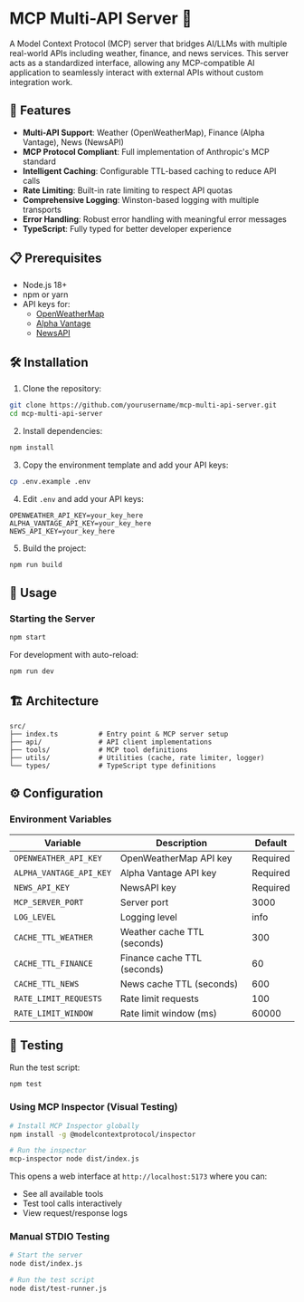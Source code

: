 # MCP Multi-API Server 🌉

A Model Context Protocol (MCP) server that bridges AI/LLMs with multiple real-world APIs including weather, finance, and news services. This server acts as a standardized interface, allowing any MCP-compatible AI application to seamlessly interact with external APIs without custom integration work.

## 🚀 Features

- **Multi-API Support**: Weather (OpenWeatherMap), Finance (Alpha Vantage), News (NewsAPI)
- **MCP Protocol Compliant**: Full implementation of Anthropic's MCP standard
- **Intelligent Caching**: Configurable TTL-based caching to reduce API calls
- **Rate Limiting**: Built-in rate limiting to respect API quotas
- **Comprehensive Logging**: Winston-based logging with multiple transports
- **Error Handling**: Robust error handling with meaningful error messages
- **TypeScript**: Fully typed for better developer experience

## 📋 Prerequisites

- Node.js 18+ 
- npm or yarn
- API keys for:
  - [OpenWeatherMap](https://openweathermap.org/api)
  - [Alpha Vantage](https://www.alphavantage.co/support/#api-key)
  - [NewsAPI](https://newsapi.org/register)

## 🛠️ Installation

1. Clone the repository:
```bash
git clone https://github.com/yourusername/mcp-multi-api-server.git
cd mcp-multi-api-server
```

2. Install dependencies:
```bash
npm install
```

3. Copy the environment template and add your API keys:
```bash
cp .env.example .env
```

4. Edit `.env` and add your API keys:
```env
OPENWEATHER_API_KEY=your_key_here
ALPHA_VANTAGE_API_KEY=your_key_here
NEWS_API_KEY=your_key_here
```

5. Build the project:
```bash
npm run build
```

## 🚀 Usage

### Starting the Server

```bash
npm start
```

For development with auto-reload:
```bash
npm run dev
```


## 🏗️ Architecture

```
src/
├── index.ts          # Entry point & MCP server setup
├── api/              # API client implementations
├── tools/            # MCP tool definitions
├── utils/            # Utilities (cache, rate limiter, logger)
└── types/            # TypeScript type definitions
```

## ⚙️ Configuration

### Environment Variables

| Variable | Description | Default |
|----------|-------------|---------|
| `OPENWEATHER_API_KEY` | OpenWeatherMap API key | Required |
| `ALPHA_VANTAGE_API_KEY` | Alpha Vantage API key | Required |
| `NEWS_API_KEY` | NewsAPI key | Required |
| `MCP_SERVER_PORT` | Server port | 3000 |
| `LOG_LEVEL` | Logging level | info |
| `CACHE_TTL_WEATHER` | Weather cache TTL (seconds) | 300 |
| `CACHE_TTL_FINANCE` | Finance cache TTL (seconds) | 60 |
| `CACHE_TTL_NEWS` | News cache TTL (seconds) | 600 |
| `RATE_LIMIT_REQUESTS` | Rate limit requests | 100 |
| `RATE_LIMIT_WINDOW` | Rate limit window (ms) | 60000 |

## 🧪 Testing

Run the test script:
```bash
npm test
```

### Using MCP Inspector (Visual Testing)

```bash
# Install MCP Inspector globally
npm install -g @modelcontextprotocol/inspector

# Run the inspector
mcp-inspector node dist/index.js
```

This opens a web interface at `http://localhost:5173` where you can:
- See all available tools
- Test tool calls interactively
- View request/response logs

### Manual STDIO Testing

```bash
# Start the server
node dist/index.js

# Run the test script
node dist/test-runner.js



